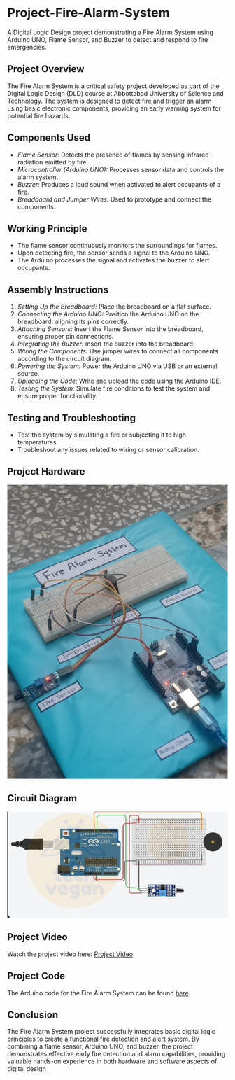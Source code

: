 # Project-Fire-Alarm-System
A Digital Logic Design project demonstrating a Fire Alarm System using Arduino UNO, Flame Sensor, and Buzzer to detect and respond to fire emergencies.

## Project Overview
The Fire Alarm System is a critical safety project developed as part of the Digital Logic Design (DLD) course at Abbottabad University of Science and Technology. The system is designed to detect fire and trigger an alarm using basic electronic components, providing an early warning system for potential fire hazards.

## Components Used
- *Flame Sensor:* Detects the presence of flames by sensing infrared radiation emitted by fire.
- *Microcontroller (Arduino UNO):* Processes sensor data and controls the alarm system.
- *Buzzer:* Produces a loud sound when activated to alert occupants of a fire.
- *Breadboard and Jumper Wires:* Used to prototype and connect the components.

## Working Principle
- The flame sensor continuously monitors the surroundings for flames.
- Upon detecting fire, the sensor sends a signal to the Arduino UNO.
- The Arduino processes the signal and activates the buzzer to alert occupants.

## Assembly Instructions
1. *Setting Up the Breadboard:* Place the breadboard on a flat surface.
2. *Connecting the Arduino UNO:* Position the Arduino UNO on the breadboard, aligning its pins correctly.
3. *Attaching Sensors:* Insert the Flame Sensor into the breadboard, ensuring proper pin connections.
4. *Integrating the Buzzer:* Insert the buzzer into the breadboard.
5. *Wiring the Components:* Use jumper wires to connect all components according to the circuit diagram.
6. *Powering the System:* Power the Arduino UNO via USB or an external source.
7. *Uploading the Code:* Write and upload the code using the Arduino IDE.
8. *Testing the System:* Simulate fire conditions to test the system and ensure proper functionality.

## Testing and Troubleshooting
- Test the system by simulating a fire or subjecting it to high temperatures.
- Troubleshoot any issues related to wiring or sensor calibration.

## Project Hardware
![Hardware Photo](Hardware_photo.jpg)

## Circuit Diagram
![Circuit Diagram](Circuit_diagram.jpg)

## Project Video
Watch the project video here: [Project Video](Project_video.mp4)

## Project Code
The Arduino code for the Fire Alarm System can be found [here](Project_code.ino).

## Conclusion
The Fire Alarm System project successfully integrates basic digital logic principles to create a functional fire detection and alert system. By combining a flame sensor, Arduino UNO, and buzzer, the project demonstrates effective early fire detection and alarm capabilities, providing valuable hands-on experience in both hardware and software aspects of digital design
